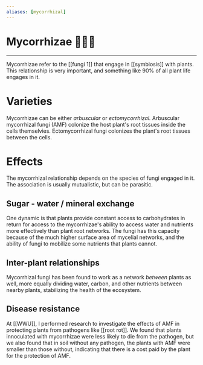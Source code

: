 ```yaml
---
aliases: [mycorrhizal]
---
```

# Mycorrhizae 🌱🤝🍄
---
Mycorrhizae refer to the [[fungi 1]] that engage in [[symbiosis]] with plants. This relationship is very important, and something like 90% of all plant life engages in it. 

# Varieties
Mycorrhizae can be either *arbuscular* or *ectomycorrhizal.* Arbuscular mycorrhizal fungi (AMF) colonize the host plant's root tissues inside the cells themselvies. Ectomycorrhizal fungi colonizes the plant's root tissues between the cells. 

# Effects
The mycorrhizal relationship depends on the species of fungi engaged in it. The association is usually mutualistic, but can be parasitic. 

## Sugar - water / mineral exchange
One dynamic is that plants provide constant access to carbohydrates in return for access to the mycorrhizae's ability to access water and nutrients more effectively than plant root networks. The fungi has this capacity because of the much higher surface area of mycelial networks, and the ability of fungi to mobilize some nutrients that plants cannot. 

## Inter-plant relationships
Mycorrhizal fungi has been found to work as a network *between* plants as well, more equally dividing water, carbon, and other nutrients between nearby plants, stabilizing the health of the ecosystem. 

## Disease resistance
At [[WWU]], I performed research to investigate the effects of AMF in protecting plants from pathogens like [[root rot]]. We found that plants innoculated with mycorrhizae were less likely to die from the pathogen, but we also found that in soil without any pathogen, the plants with AMF were smaller than those without, indicating that there is a cost paid by the plant for the protection of AMF. 